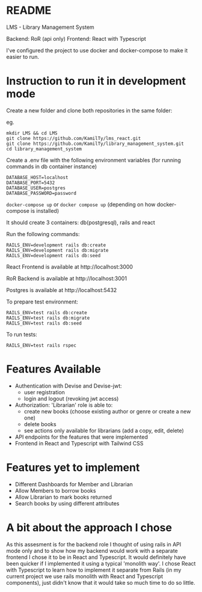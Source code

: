 # README
LMS - Library Management System

Backend: RoR (api only)
Frontend: React with Typescript

I've configured the project to use docker and docker-compose to make it easier to run.

# Instruction to run it in development mode
Create a new folder and clone both repositories in the same folder:

eg.
```
mkdir LMS && cd LMS
git clone https://github.com/KamilTy/lms_react.git
git clone https://github.com/KamilTy/library_management_system.git
cd library_management_system
```

Create a .env file with the following environment variables (for running commands in db container instance)
```
DATABASE_HOST=localhost
DATABASE_PORT=5432
DATABASE_USER=postgres
DATABASE_PASSWORD=password
```

`docker-compose up` or `docker compose up` (depending on how docker-compose is installed)

It should create 3 containers: db(postgresql), rails and react

Run the following commands:
```
RAILS_ENV=development rails db:create
RAILS_ENV=development rails db:migrate
RAILS_ENV=development rails db:seed
```

React Frontend is available at http://localhost:3000

RoR Backend is available at http://localhost:3001

Postgres is available at http://localhost:5432


To prepare test environment:
```
RAILS_ENV=test rails db:create
RAILS_ENV=test rails db:migrate
RAILS_ENV=test rails db:seed
```

To run tests:
```
RAILS_ENV=test rails rspec
```

# Features Available
- Authentication with Devise and Devise-jwt:
  - user registration
  - login and logout (revoking jwt access)
- Authorization: 'Librarian' role is able to:
  - create new books (choose existing author or genre or create a new one)
  - delete books
  - see actions only available for librarians (add a copy, edit, delete)
- API endpoints for the features that were implemented
- Frontend in React and Typescript with Tailwind CSS

# Features yet to implement
- Different Dashboards for Member and Librarian
- Allow Members to borrow books
- Allow Librarian to mark books returned
- Search books by using different attributes

# A bit about the approach I chose
As this assesment is for the backend role I thought of using rails in API mode only and to show how my backend would work with a separate frontend I chose it to be in React and Typescript. It would definitely have been quicker if I implemented it using a typical 'monolith way'. I chose React with Typescript to learn how to implement it separate from Rails (in my current project we use rails monolith with React and Typescript components), just didn't know that it would take so much time to do so little.
